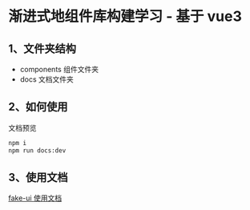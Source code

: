 # 渐进式地组件库构建学习 - 基于 vue3

## 1、文件夹结构

- components 组件文件夹
- docs 文档文件夹

## 2、如何使用

文档预览

```bash
npm i
npm run docs:dev
```

## 3、使用文档

[fake-ui 使用文档](https://xsqing.github.io/fake-ui/)
